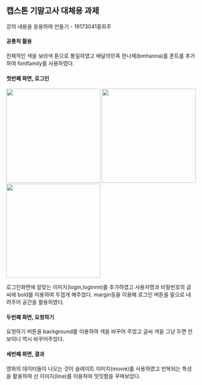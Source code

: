 ## 캡스톤 기말고사 대체용 과제


강의 내용을 응용하여 만들기 - 19173041홍희주



   #### 공통적 활용
   
  전체적인 색을 보라색 톤으로 통일하였고 배달의민족 한나체(bmhanna)를 폰트를 추가하여 fontfamily를 사용하였다.

   #### 첫번째 화면, 로그인
   
 <div>  
<img width="250" src=https://user-images.githubusercontent.com/70992144/101258871-be136280-3768-11eb-9a2b-aa9add35dff5.jpg>
<img width="250" src=https://user-images.githubusercontent.com/70992144/101258874-bfdd2600-3768-11eb-8939-b9bdcd5a48b3.jpg>
<img width="250" src=https://user-images.githubusercontent.com/70992144/101258876-c1a6e980-3768-11eb-9c39-9e7471f5ca21.jpg>
</div>
   
   로그인화면에 알맞는 이미지(login,loginnn)를 추가하였고 사용자명과 비밀번호의 글씨에 bold를 이용하여 
   두껍게 해주었다.
   margin등을 이용해 로그인 버튼을 밑으로 내려주어 공간을 활용하였다.
   
   
   #### 두번째 화면, 요청하기
   요청하기 버튼을 background를 이용하여 색을 바꾸어 주었고 글씨 색을 그냥 두면 안보이니 역시 바꾸어주었다.
   
   #### 세번째 화면, 결과
   영화의 데이터들이 나오는 것이 슬레이트 이미지(movie)를 사용하였고 반복되는 특성을 활용하여 선 이미지(line)를 이용하여 
   밋밋함을 꾸며보았다.
